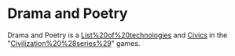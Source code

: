 # Drama and Poetry

Drama and Poetry is a [List%20of%20technologies](technology) and [Civics](civic) in the "[Civilization%20%28series%29](Civilization)" games.